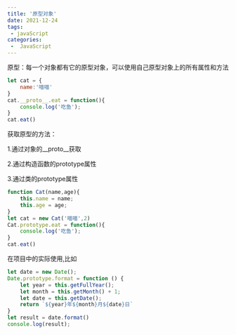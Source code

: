 ```yaml
---
title: '原型对象'
date: 2021-12-24
tags:
 - javaScript
categories:
 -  JavaScript
---
```


原型：每一个对象都有它的原型对象，可以使用自己原型对象上的所有属性和方法

```javascript
let cat = {
    name:'喵喵'
}
cat.__proto__.eat = function(){
    console.log('吃鱼');
}
cat.eat()
```

获取原型的方法：

1.通过对象的__proto__获取

2.通过构造函数的prototype属性

3.通过类的prototype属性

```javascript
function Cat(name,age){
    this.name = name;
    this.age = age;
}
let cat = new Cat('喵喵',2)
Cat.prototype.eat = function(){
    console.log('吃鱼');
}
cat.eat()
```

在项目中的实际使用,比如

```javascript
let date = new Date();
Date.prototype.format = function () {
    let year = this.getFullYear();
    let month = this.getMonth() + 1;
    let date = this.getDate();
    return `${year}年${month}月${date}日`
}
let result = date.format()
console.log(result);
```

